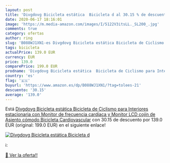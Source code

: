```yaml
---
layout: post
title: 'Divgdovg Bicicleta estática  Bicicleta d al 30.15 % de descuento'
date: 2020-06-17 18:16:01
image: 'https://m.media-amazon.com/images/I/5122V3itsLL._SL200_.jpg'
comments: true
category: ofertas
author: ring
slug: 'B088WJ1XN1-es Divgdovg Bicicleta estática Bicicleta de Ciclismo para...'
tags: bicicleta
actualPrice: 139.0 EUR
currency: EUR
price: 139.0
comparePrice: 199.0 EUR
prodname: 'Divgdovg Bicicleta estática  Bicicleta de Ciclismo para Interiores estacionaria con Monitor de frecuencia cardíaca y Monitor LCD  cojín de Asiento cómodo  Bicicleta Cardiovascular'
country: 'es'
flag: '🇪🇸'
buyurl: 'https://www.amazon.es/dp/B088WJ1XN1/?tag=tolees-21'
descuento: '30.15'
average: '139.0'
---
```


Está [Divgdovg Bicicleta estática  Bicicleta de Ciclismo para Interiores estacionaria con Monitor de frecuencia cardíaca y Monitor LCD  cojín de Asiento cómodo  Bicicleta Cardiovascular](https://www.amazon.es/dp/B088WJ1XN1/?tag=tolees-21) con 30.15 de descuento por 139.0 EUR (original: 199.0 EUR) en el siguiente enlace!

[![Divgdovg Bicicleta estática  Bicicleta d](https://m.media-amazon.com/images/I/5122V3itsLL._SL200_.jpg)](https://www.amazon.es/dp/B088WJ1XN1/?tag=tolees-21)

ℹ️:


[🛒 Ver la oferta!!](https://www.amazon.es/dp/B088WJ1XN1/?tag=tolees-21)
